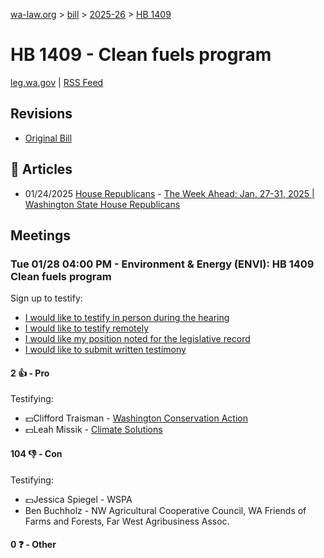 [wa-law.org](/) > [bill](/bill/) > [2025-26](/bill/2025-26/) > [HB 1409](/bill/2025-26/hb/1409/)

# HB 1409 - Clean fuels program
[leg.wa.gov](https://app.leg.wa.gov/billsummary?BillNumber=1409&Year=2025&Initiative=false) | [RSS Feed](./rss.xml)

## Revisions
* [Original Bill](1/)

## 📰 Articles
* 01/24/2025 [House Republicans](/org/house_republicans/) - [The Week Ahead: Jan. 27-31, 2025 | Washington State House Republicans](https://houserepublicans.wa.gov/week/the-week-ahead-jan-27-31-2025/#:~:text=HB%201409)

## Meetings
### Tue 01/28 04:00 PM - Environment & Energy (ENVI): HB 1409 Clean fuels program
Sign up to testify:
* [I would like to testify in person during the hearing](https://app.leg.wa.gov/csi/Testifier/Add?chamber=House&mId=32559&aId=162203&caId=25109&tId=1)
* [I would like to testify remotely](https://app.leg.wa.gov/csi/Testifier/Add?chamber=House&mId=32559&aId=162203&caId=25109&tId=2)
* [I would like my position noted for the legislative record](https://app.leg.wa.gov/csi/Testifier/Add?chamber=House&mId=32559&aId=162203&caId=25109&tId=3)
* [I would like to submit written testimony](https://app.leg.wa.gov/csi/Testifier/Add?chamber=House&mId=32559&aId=162203&caId=25109&tId=4)

#### 2 👍 - Pro
Testifying:
* 💵Clifford Traisman - [Washington Conservation Action](/org/washington_conservation_action/)
* 💵Leah Missik - [Climate Solutions](/org/climate_solutions/)

#### 104 👎 - Con
Testifying:
* 💵Jessica Spiegel - WSPA
* Ben Buchholz - NW Agricultural Cooperative Council, WA Friends of Farms and Forests, Far West Agribusiness Assoc.

#### 0 ❓ - Other
